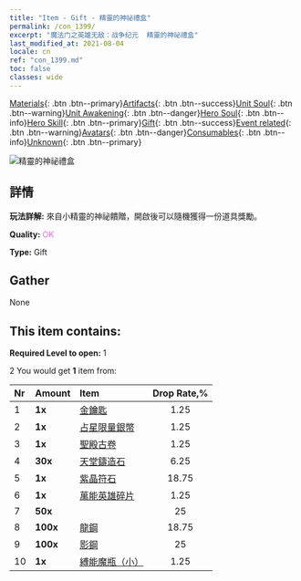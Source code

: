 ```yaml
---
title: "Item - Gift - 精靈的神祕禮盒"
permalink: /con_1399/
excerpt: "魔法门之英雄无敌：战争纪元  精靈的神祕禮盒"
last_modified_at: 2021-08-04
locale: cn
ref: "con_1399.md"
toc: false
classes: wide
---
```

 [Materials](/ItemsCN/){: .btn .btn--primary}[Artifacts](/ItemsCN/Artifacts/){: .btn .btn--success}[Unit Soul](/ItemsCN/UnitSoul/){: .btn .btn--warning}[Unit Awakening](/ItemsCN/UnitAwakening/){: .btn .btn--danger}[Hero Soul](/ItemsCN/HeroSoul/){: .btn .btn--info}[Hero Skill](/ItemsCN/HeroSkill/){: .btn .btn--primary}[Gift](/ItemsCN/Gift/){: .btn .btn--success}[Event related](/ItemsCN/Events/){: .btn .btn--warning}[Avatars](/ItemsCN/Avatars/){: .btn .btn--danger}[Consumables](/ItemsCN/Consumables/){: .btn .btn--info}[Unknown](/ItemsCN/Unknown/){: .btn .btn--primary}

 ![精靈的神祕禮盒](/images/t/i_907013.png)

## 詳情
 **玩法詳解:** 來自小精靈的神祕饋贈，開啟後可以隨機獲得一份道具獎勵。

 **Quality:** <span style="color: #DA70D6">OK</span>

 **Type:** Gift

## Gather

  None

## This item contains:

 **Required Level to open:** 1

 2 You would get **1** item  from:

  | Nr | Amount |     Item    | Drop Rate,% |
  |:---|:-------|:------------|:---------:|
  | 1 |  **1x** | [金鑰匙](/cn/Items/con_783/) | 1.25 | 
  | 2 |  **1x** | [占星限量銀幣](/cn/Items/con_969/) | 1.25 | 
  | 3 |  **1x** | [聖殿古卷](/cn/Items/con_697/) | 1.25 | 
  | 4 |  **30x** | [天堂鑄造石](/cn/Items/art_188/) | 6.25 | 
  | 5 |  **1x** | [紫晶符石](/cn/Items/con_720/) | 18.75 | 
  | 6 |  **1x** | [萬能英雄碎片](/cn/Items/her_358/) | 1.25 | 
  | 7 |  **50x** | <i class="fas fa-gem"/> | 25 | 
  | 8 |  **100x** | [龍鋼](/cn/Items/con_880/) | 18.75 | 
  | 9 |  **100x** | [影鋼](/cn/Items/con_881/) | 25 | 
  | 10 |  **1x** | [縛能魔瓶（小）](/cn/Items/con_724/) | 1.25 | 
